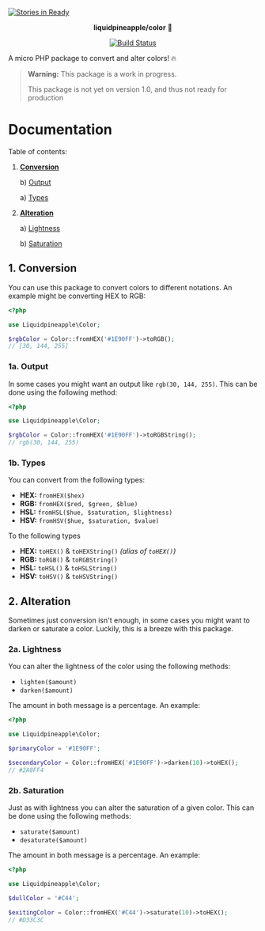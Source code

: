 [![Stories in Ready](https://badge.waffle.io/liquidpineapple/color.png?label=ready&title=Ready)](https://waffle.io/liquidpineapple/color?utm_source=badge)
<p align="center"><strong>liquidpineapple/color</strong> 🌈</p>

<p align="center">
<a href="https://travis-ci.org/liquidpineapple/color"><img src="https://travis-ci.org/liquidpineapple/color.svg" alt="Build Status"></a>
</p>

A micro PHP package to convert and alter colors! 🔥

> **Warning:** This package is a work in progress.
>
> This package is not yet on version 1.0, and thus not ready for production

# Documentation

Table of contents:

1. [**Conversion**](#1-conversion)

    b) [Output](#1a-output)

    a) [Types](#1b-types)


2. [**Alteration**](#2-alteration)

    a) [Lightness](#2a-lightness)

    b) [Saturation](#2b-saturation)


## 1. Conversion

You can use this package to convert colors to different notations. An example might be converting HEX to RGB:

```php
<?php

use Liquidpineapple\Color;

$rgbColor = Color::fromHEX('#1E90FF')->toRGB();
// [30, 144, 255]
```

### 1a. Output

In some cases you might want an output like `rgb(30, 144, 255)`. This can be done using the following method:

```php
<?php

use Liquidpineapple\Color;

$rgbColor = Color::fromHEX('#1E90FF')->toRGBString();
// rgb(30, 144, 255)
```

### 1b. Types

You can convert from the following types:

* **HEX:** `fromHEX($hex)`
* **RGB:** `fromHEX($red, $green, $blue)`
* **HSL:** `fromHSL($hue, $saturation, $lightness)`
* **HSV:** `fromHSV($hue, $saturation, $value)`

To the following types

* **HEX:** `toHEX()` & `toHEXString()` _(alias of `toHEX()`)_
* **RGB:** `toRGB()` & `toRGBString()`
* **HSL:** `toHSL()` & `toHSLString()`
* **HSV:** `toHSV()` & `toHSVString()`

## 2. Alteration

Sometimes just conversion isn't enough, in some cases you might want to darken or saturate a color. Luckily, this is a breeze with this package.

### 2a. Lightness

You can alter the lightness of the color using the following methods:

* `lighten($amount)`
* `darken($amount)`

The amount in both message is a percentage. An example:

```php
<?php

use Liquidpineapple\Color;

$primaryColor = '#1E90FF';

$secondaryColor = Color::fromHEX('#1E90FF')->darken(10)->toHEX();
// #2A8FF4

```

### 2b. Saturation

Just as with lightness you can alter the saturation of a given color. This can be done using the following methods:

* `saturate($amount)`
* `desaturate($amount)`

The amount in both message is a percentage. An example:

```php
<?php

use Liquidpineapple\Color;

$dullColor = '#C44';

$exitingColor = Color::fromHEX('#C44')->saturate(10)->toHEX();
// #D33C3C

```
